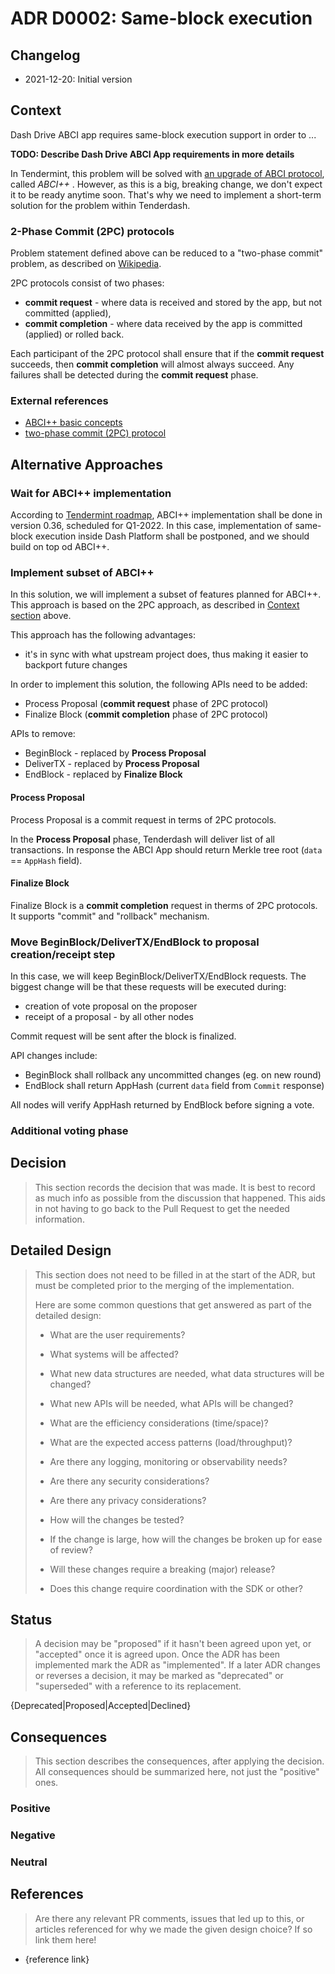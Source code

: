 # ADR D0002: Same-block execution

## Changelog

- 2021-12-20: Initial version

## Context

Dash Drive ABCI app requires same-block execution support in order to ... 

**TODO: Describe Dash Drive ABCI App requirements in more details**

In Tendermint, this problem will be solved with [an upgrade of ABCI protocol](https://github.com/tendermint/spec/blob/0d81bfbfe3cb8c86dded06e98303685e3de702c5/spec/abci++/abci++_basic_concepts_002_draft.md), called *ABCI++* . However, as this is a big, breaking change, we don't expect it to be ready anytime soon. That's why we need to implement a short-term solution for the problem within Tenderdash.

### 2-Phase Commit (2PC) protocols

Problem statement defined above can be reduced to a "two-phase commit" problem, as described on [Wikipedia](https://en.wikipedia.org/wiki/Two-phase_commit_protocol).

2PC protocols consist of two phases:

* **commit request** - where data is received and stored by the app, but not committed (applied),
* **commit completion** - where data received by the app is committed (applied) or rolled back.

Each participant of the 2PC protocol shall ensure that if the **commit request** succeeds, then **commit completion** will almost always succeed. Any failures shall be detected during the **commit request** phase.

### External references

*  [ABCI++ basic concepts](https://github.com/tendermint/spec/blob/0d81bfbfe3cb8c86dded06e98303685e3de702c5/spec/abci++/abci++_basic_concepts_002_draft.md)
*  [two-phase commit (2PC) protocol](https://en.wikipedia.org/wiki/Two-phase_commit_protocol)

## Alternative Approaches

### Wait for ABCI++ implementation

According to [Tendermint roadmap](https://github.com/tendermint/tendermint/blob/master/docs/roadmap/roadmap.md), ABCI++ implementation shall be done in version 0.36, scheduled for Q1-2022. In this case, implementation of same-block execution inside Dash Platform shall be postponed, and we should build on top od ABCI++.

### Implement subset of ABCI++

In this solution, we will implement a subset of features planned for ABCI++. This approach is based on the 2PC approach, as described in [Context section](#2-phase-commit-2pc-protocols) above.

This approach has the following advantages:

* it's in sync with what upstream project does, thus making it easier to backport future changes

In order to implement this solution, the following APIs need to be added:

* Process Proposal (**commit request** phase of 2PC protocol)
* Finalize Block (**commit completion** phase of 2PC protocol)

APIs to remove:

* BeginBlock - replaced by **Process Proposal**
* DeliverTX - replaced by **Process Proposal**
* EndBlock - replaced by **Finalize Block**

#### Process Proposal

Process Proposal is a commit request in terms of 2PC protocols.

In the **Process Proposal** phase, Tenderdash will deliver list of all transactions. In response the ABCI App should return Merkle tree root (`data` == `AppHash` field).

#### Finalize Block

Finalize Block is a **commit completion** request in therms of 2PC protocols. It supports "commit" and "rollback" mechanism.

### Move BeginBlock/DeliverTX/EndBlock to proposal creation/receipt step

In this case, we will keep BeginBlock/DeliverTX/EndBlock requests. The biggest change will be that these requests will be executed during:

* creation of vote proposal on the proposer
* receipt of a proposal - by all other nodes

Commit request will be sent after the block is finalized.

API changes include:

* BeginBlock shall rollback any uncommitted changes (eg. on new round)
* EndBlock shall return AppHash (current `data` field from `Commit` response)

All nodes will verify AppHash returned by EndBlock before signing a vote.

### Additional voting phase

## Decision


> This section records the decision that was made.
> It is best to record as much info as possible from the discussion that happened. This aids in not having to go back to the Pull Request to get the needed information.

## Detailed Design

> This section does not need to be filled in at the start of the ADR, but must be completed prior to the merging of the implementation.
>
> Here are some common questions that get answered as part of the detailed design:
>
> - What are the user requirements?
>
> - What systems will be affected?
>
> - What new data structures are needed, what data structures will be changed?
>
> - What new APIs will be needed, what APIs will be changed?
>
> - What are the efficiency considerations (time/space)?
>
> - What are the expected access patterns (load/throughput)?
>
> - Are there any logging, monitoring or observability needs?
>
> - Are there any security considerations?
>
> - Are there any privacy considerations?
>
> - How will the changes be tested?
>
> - If the change is large, how will the changes be broken up for ease of review?
>
> - Will these changes require a breaking (major) release?
>
> - Does this change require coordination with the SDK or other?

## Status

> A decision may be "proposed" if it hasn't been agreed upon yet, or "accepted" once it is agreed upon. Once the ADR has been implemented mark the ADR as "implemented". If a later ADR changes or reverses a decision, it may be marked as "deprecated" or "superseded" with a reference to its replacement.

{Deprecated|Proposed|Accepted|Declined}

## Consequences

> This section describes the consequences, after applying the decision. All consequences should be summarized here, not just the "positive" ones.

### Positive

### Negative

### Neutral

## References

> Are there any relevant PR comments, issues that led up to this, or articles referenced for why we made the given design choice? If so link them here!

- {reference link}
